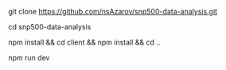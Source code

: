 git clone https://github.com/nsAzarov/snp500-data-analysis.git

cd snp500-data-analysis    

npm install && cd client && npm install && cd ..    

npm run dev
